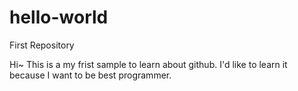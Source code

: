 # hello-world
First Repository 

Hi~ This is a my frist sample to learn about github.
I'd like to learn it because I want to be best programmer.
